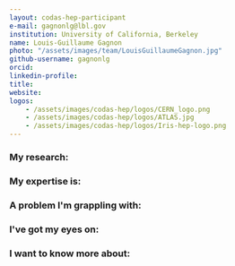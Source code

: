 ```yaml
---
layout: codas-hep-participant
e-mail: gagnonlg@lbl.gov
institution: University of California, Berkeley
name: Louis-Guillaume Gagnon
photo: "/assets/images/team/LouisGuillaumeGagnon.jpg"
github-username: gagnonlg
orcid:
linkedin-profile:
title:
website:
logos:
    - /assets/images/codas-hep/logos/CERN_logo.png
    - /assets/images/codas-hep/logos/ATLAS.jpg
    - /assets/images/codas-hep/logos/Iris-hep-logo.png
---
```



### My research:

### My expertise is:

### A problem I'm grappling with:

### I've got my eyes on:

### I want to know more about:

